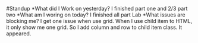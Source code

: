 #Standup
*What did I Work on yesterday?
I finished part one and 2/3 part two
*What am I woring on today?
I finished all part Lab
*What issues are blocking me?
I get one issue when use grid.
When I use child item to HTML, it only show me one grid.
So I add column and row to child item class. It appeared.
